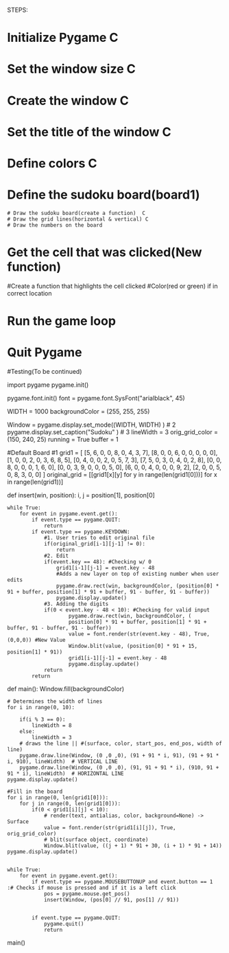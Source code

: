STEPS:

# Initialize Pygame C
# Set the window size C
# Create the window C
# Set the title of the window C
# Define colors C
# Define the sudoku board(board1) 
	# Draw the sudoku board(create a function)  C
 	# Draw the grid lines(horizontal & vertical) C
 	# Draw the numbers on the board 
# Get the cell that was clicked(New function)
#Create a function that highlights the cell clicked
#Color(red or green) if in correct location
# Run the game loop
# Quit Pygame














#Testing(To be continued)

import pygame
pygame.init()

pygame.font.init()
font = pygame.font.SysFont("arialblack", 45)


WIDTH = 1000
backgroundColor = (255, 255, 255)

Window = pygame.display.set_mode((WIDTH, WIDTH)  )  # 2
pygame.display.set_caption("Sudoku"  )  # 3
lineWidth = 3
orig_grid_color = (150, 240, 25)
running = True
buffer = 1

#Default Board #1
grid1 = [
    [5, 6, 0, 0, 8, 0, 4, 3, 7],
    [8, 0, 0, 6, 0, 0, 0, 0, 0],
    [1, 0, 0, 2, 0, 3, 6, 8, 5],
    [0, 4, 0, 0, 2, 0, 5, 7, 3],
    [7, 5, 0, 3, 0, 4, 0, 2, 8],
    [0, 0, 8, 0, 0, 0, 1, 6, 0],
    [0, 0, 3, 9, 0, 0, 0, 5, 0],
    [6, 0, 0, 4, 0, 0, 0, 9, 2],
    [2, 0, 0, 5, 0, 8, 3, 0, 0]
]
original_grid = [[grid1[x][y] for y in range(len(grid1[0]))] for x in range(len(grid1))]


def insert(win, position):
    i, j = position[1], position[0]

    while True:
        for event in pygame.event.get():
            if event.type == pygame.QUIT:
                return
            if event.type == pygame.KEYDOWN:
                #1. User tries to edit original file
                if(original_grid[i-1][j-1] != 0):
                    return
                #2. Edit
                if(event.key == 48): #Checking w/ 0
                    grid1[i-1][j-1] = event.key - 48
                    #Adds a new layer on top of existing number when user edits
                    pygame.draw.rect(win, backgroundColor, (position[0] * 91 + buffer, position[1] * 91 + buffer, 91 - buffer, 91 - buffer))
                    pygame.display.update()
                #3. Adding the digits
                if(0 < event.key - 48 < 10): #Checking for valid input
                        pygame.draw.rect(win, backgroundColor, (
                        position[0] * 91 + buffer, position[1] * 91 + buffer, 91 - buffer, 91 - buffer))
                        value = font.render(str(event.key - 48), True, (0,0,0)) #New Value
                        Window.blit(value, (position[0] * 91 + 15, position[1] * 91))
                        grid1[i-1][j-1] = event.key - 48
                        pygame.display.update()
                return
            return






def main():
    Window.fill(backgroundColor)

    # Determines the width of lines
    for i in range(0, 10):

        if(i % 3 == 0):
            lineWidth = 8
        else:
            lineWidth = 3
        # draws the line || #(surface, color, start_pos, end_pos, width of line)
        pygame.draw.line(Window, (0 ,0 ,0), (91 + 91 * i, 91), (91 + 91 * i, 910), lineWidth)  # VERTICAL LINE
        pygame.draw.line(Window, (0 ,0 ,0), (91, 91 + 91 * i), (910, 91 + 91 * i), lineWidth)  # HORIZONTAL LINE
    pygame.display.update()

    #Fill in the board
    for i in range(0, len(grid1[0])):
        for j in range(0, len(grid1[0])):
            if(0 < grid1[i][j] < 10):
                # render(text, antialias, color, background=None) -> Surface
                value = font.render(str(grid1[i][j]), True, orig_grid_color)
                # blit(surface object, coordinate)
                Window.blit(value, ((j + 1) * 91 + 30, (i + 1) * 91 + 14))
    pygame.display.update()


    while True:
        for event in pygame.event.get():
            if event.type == pygame.MOUSEBUTTONUP and event.button == 1  :# Checks if mouse is pressed and if it is a left click
                pos = pygame.mouse.get_pos()
                insert(Window, (pos[0] // 91, pos[1] // 91))


            if event.type == pygame.QUIT:
                pygame.quit()
                return

main()
